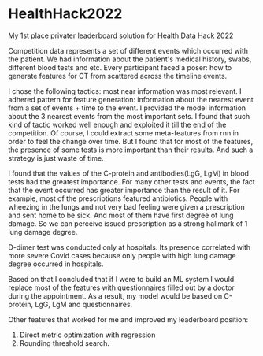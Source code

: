 # HealthHack2022
My 1st place privater leaderboard solution for Health Data Hack 2022

Competition data represents a set of different events which occurred with the patient. We had information about the patient's medical history, swabs,  different blood tests and etc. Every participant faced a poser: how to generate features for CT from scattered across the timeline events.

I chose the following tactics: most near information was most relevant. I adhered pattern for feature generation: information about the nearest event from a set of events + time to the event. I provided the model information about the 3 nearest events from the most important sets. I found that such kind of tactic worked well enough and exploited it till the end of the competition. Of course, I could extract some meta-features from rnn in order to feel the change over time. But I found that for most of the features, the presence of some tests is more important than their results. And such a strategy is just waste of time.

I found that the values of the C-protein and antibodies(LgG, LgM) in blood tests had the greatest importance. For many other tests and events, the fact that the event occurred has greater importance than the result of it. For example, most of the prescriptions featured antibiotics. People with wheezing in the lungs and not very bad feeling were given a prescription and sent home to be sick. And most of them have first degree of lung damage. So we can perceive issued prescription as a strong hallmark of 1 lung damage degree. 

D-dimer test was conducted only at hospitals. Its presence correlated with more severe Covid cases because only people with high lung damage degree occurred in hospitals.

Based on that I concluded that if I were to build an ML system I would replace most of the features with questionnaires filled out by a doctor during the appointment. As a result, my model would be based on C-protein, LgG, LgM and questionnaires.

Other features that worked for me and improved my leaderboard position:

1) Direct metric optimization with regression
2) Rounding threshold search.

